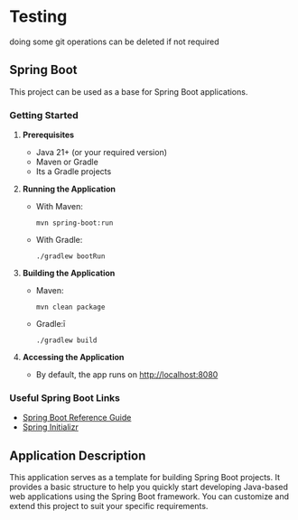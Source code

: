 # Testing
doing some git operations can be deleted if not required

## Spring Boot

This project can be used as a base for Spring Boot applications.

### Getting Started

1. **Prerequisites**
   - Java 21+ (or your required version)
   - Maven or Gradle
   - Its a Gradle projects

2. **Running the Application**
   - With Maven:
     ```
     mvn spring-boot:run
     ```
   - With Gradle:
     ```
     ./gradlew bootRun
     ```

3. **Building the Application**
   - Maven:
     ```
     mvn clean package
     ```
   - Gradle:ī
     ```
     ./gradlew build
     ```

4. **Accessing the Application**
   - By default, the app runs on [http://localhost:8080](http://localhost:8080)

### Useful Spring Boot Links

- [Spring Boot Reference Guide](https://docs.spring.io/spring-boot/docs/current/reference/html/)
- [Spring Initializr](https://start.spring.io/)



## Application Description

This application serves as a template for building Spring Boot projects. It provides a basic structure to help you quickly start developing Java-based web applications using the Spring Boot framework. You can customize and extend this project to suit your specific requirements.

